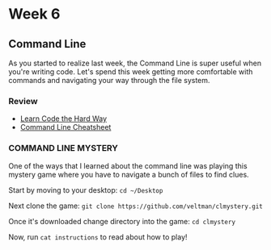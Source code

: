 # Week 6

## Command Line
As you started to realize last week, the Command Line is super useful when you're writing code. Let's spend this week getting more comfortable with commands and navigating your way through the file system.

### Review 
* [Learn Code the Hard Way](https://learnpythonthehardway.org/book/appendix-a-cli/ex1.html#do-more)
* [Command Line Cheatsheet](https://www.git-tower.com/blog/command-line-cheat-sheet/)

### COMMAND LINE MYSTERY
One of the ways that I learned about the command line was playing this mystery game where you have to navigate a bunch of files to find clues.

Start by moving to your desktop: `cd ~/Desktop`

Next clone the game: `git clone https://github.com/veltman/clmystery.git`

Once it's downloaded change directory into the game: `cd clmystery`

Now, run `cat instructions` to read about how to play!